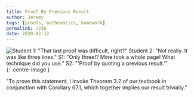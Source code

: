 ```yaml
---
title: Proof By Previous Result
author: Jeremy
tags: [proofs, mathematics, homework]
permalink: /236
date: 2020-02-12
---
```


![Student 1: "That last proof was difficult, right?" Student 2: "Not really. It was like three lines." S1: "Only three!? Mine took a whole page! What technique did you use." S2: "'Proof by quoting a previous result.'"](https://res.cloudinary.com/dh3hm8pb7/image/upload/c_scale,q_auto:best,w_615/v1535842782/Handwaving/Published/ProofByPreviousResult.png){: .centre-image }

"To prove this statement, I invoke Theorem 3.2 of our textbook in conjunction with Corollary 67.1, which together implies our result trivially."

